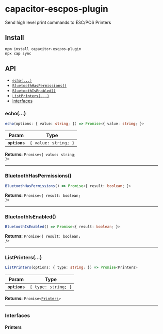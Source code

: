 # capacitor-escpos-plugin

Send high level print commands to ESC/POS Printers

## Install

```bash
npm install capacitor-escpos-plugin
npx cap sync
```

## API

<docgen-index>

* [`echo(...)`](#echo)
* [`BluetoothHasPermissions()`](#bluetoothhaspermissions)
* [`BluetoothIsEnabled()`](#bluetoothisenabled)
* [`ListPrinters(...)`](#listprinters)
* [Interfaces](#interfaces)

</docgen-index>

<docgen-api>
<!--Update the source file JSDoc comments and rerun docgen to update the docs below-->

### echo(...)

```typescript
echo(options: { value: string; }) => Promise<{ value: string; }>
```

| Param         | Type                            |
| ------------- | ------------------------------- |
| **`options`** | <code>{ value: string; }</code> |

**Returns:** <code>Promise&lt;{ value: string; }&gt;</code>

--------------------


### BluetoothHasPermissions()

```typescript
BluetoothHasPermissions() => Promise<{ result: boolean; }>
```

**Returns:** <code>Promise&lt;{ result: boolean; }&gt;</code>

--------------------


### BluetoothIsEnabled()

```typescript
BluetoothIsEnabled() => Promise<{ result: boolean; }>
```

**Returns:** <code>Promise&lt;{ result: boolean; }&gt;</code>

--------------------


### ListPrinters(...)

```typescript
ListPrinters(options: { type: string; }) => Promise<Printers>
```

| Param         | Type                           |
| ------------- | ------------------------------ |
| **`options`** | <code>{ type: string; }</code> |

**Returns:** <code>Promise&lt;<a href="#printers">Printers</a>&gt;</code>

--------------------


### Interfaces


#### Printers

</docgen-api>
